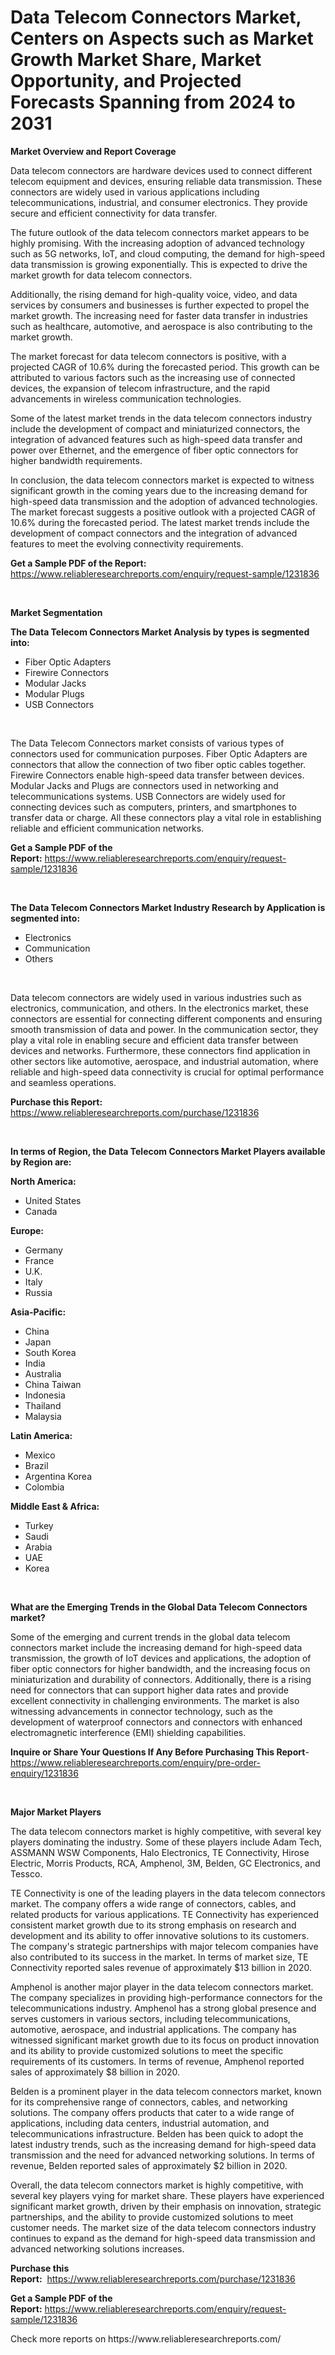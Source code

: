 <p><h1>Data Telecom Connectors Market, Centers on Aspects such as Market Growth Market Share, Market Opportunity, and Projected Forecasts Spanning from 2024 to 2031</h1></p><p><strong>Market Overview and Report Coverage</strong></p>
<p><p>Data telecom connectors are hardware devices used to connect different telecom equipment and devices, ensuring reliable data transmission. These connectors are widely used in various applications including telecommunications, industrial, and consumer electronics. They provide secure and efficient connectivity for data transfer.</p><p>The future outlook of the data telecom connectors market appears to be highly promising. With the increasing adoption of advanced technology such as 5G networks, IoT, and cloud computing, the demand for high-speed data transmission is growing exponentially. This is expected to drive the market growth for data telecom connectors.</p><p>Additionally, the rising demand for high-quality voice, video, and data services by consumers and businesses is further expected to propel the market growth. The increasing need for faster data transfer in industries such as healthcare, automotive, and aerospace is also contributing to the market growth.</p><p>The market forecast for data telecom connectors is positive, with a projected CAGR of 10.6% during the forecasted period. This growth can be attributed to various factors such as the increasing use of connected devices, the expansion of telecom infrastructure, and the rapid advancements in wireless communication technologies.</p><p>Some of the latest market trends in the data telecom connectors industry include the development of compact and miniaturized connectors, the integration of advanced features such as high-speed data transfer and power over Ethernet, and the emergence of fiber optic connectors for higher bandwidth requirements.</p><p>In conclusion, the data telecom connectors market is expected to witness significant growth in the coming years due to the increasing demand for high-speed data transmission and the adoption of advanced technologies. The market forecast suggests a positive outlook with a projected CAGR of 10.6% during the forecasted period. The latest market trends include the development of compact connectors and the integration of advanced features to meet the evolving connectivity requirements.</p></p>
<p><strong>Get a Sample PDF of the Report:</strong> <a href="https://www.reliableresearchreports.com/enquiry/request-sample/1231836">https://www.reliableresearchreports.com/enquiry/request-sample/1231836</a></p>
<p>&nbsp;</p>
<p><strong>Market Segmentation</strong></p>
<p><strong>The Data Telecom Connectors Market Analysis by types is segmented into:</strong></p>
<p><ul><li>Fiber Optic Adapters</li><li>Firewire Connectors</li><li>Modular Jacks</li><li>Modular Plugs</li><li>USB Connectors</li></ul></p>
<p>&nbsp;</p>
<p><p>The Data Telecom Connectors market consists of various types of connectors used for communication purposes. Fiber Optic Adapters are connectors that allow the connection of two fiber optic cables together. Firewire Connectors enable high-speed data transfer between devices. Modular Jacks and Plugs are connectors used in networking and telecommunications systems. USB Connectors are widely used for connecting devices such as computers, printers, and smartphones to transfer data or charge. All these connectors play a vital role in establishing reliable and efficient communication networks.</p></p>
<p><strong>Get a Sample PDF of the Report:</strong>&nbsp;<a href="https://www.reliableresearchreports.com/enquiry/request-sample/1231836">https://www.reliableresearchreports.com/enquiry/request-sample/1231836</a></p>
<p>&nbsp;</p>
<p><strong>The Data Telecom Connectors Market Industry Research by Application is segmented into:</strong></p>
<p><ul><li>Electronics</li><li>Communication</li><li>Others</li></ul></p>
<p>&nbsp;</p>
<p><p>Data telecom connectors are widely used in various industries such as electronics, communication, and others. In the electronics market, these connectors are essential for connecting different components and ensuring smooth transmission of data and power. In the communication sector, they play a vital role in enabling secure and efficient data transfer between devices and networks. Furthermore, these connectors find application in other sectors like automotive, aerospace, and industrial automation, where reliable and high-speed data connectivity is crucial for optimal performance and seamless operations.</p></p>
<p><strong>Purchase this Report:</strong>&nbsp; <a href="https://www.reliableresearchreports.com/purchase/1231836">https://www.reliableresearchreports.com/purchase/1231836</a></p>
<p>&nbsp;</p>
<p><strong>In terms of Region, the Data Telecom Connectors Market Players available by Region are:</strong></p>
<p>
    <p> <strong> North America: </strong>
        <ul>
            <li>United States</li>
            <li>Canada</li>
        </ul>
        </p> 
    <p> <strong> Europe: </strong>
        <ul>
            <li>Germany</li>
            <li>France</li>
            <li>U.K.</li>
            <li>Italy</li>
            <li>Russia</li>
        </ul>
        </p> 
    <p> <strong> Asia-Pacific: </strong>
        <ul>
            <li>China</li>
            <li>Japan</li>
            <li>South Korea</li>
            <li>India</li>
            <li>Australia</li>
            <li>China Taiwan</li>
            <li>Indonesia</li>
            <li>Thailand</li>
            <li>Malaysia</li>
        </ul>
        </p> 
    <p> <strong> Latin America: </strong>
        <ul>
            <li>Mexico</li>
            <li>Brazil</li>
            <li>Argentina Korea</li>
            <li>Colombia</li>
        </ul>
        </p> 
    <p> <strong> Middle East & Africa: </strong>
        <ul>
            <li>Turkey</li>
            <li>Saudi</li>
            <li>Arabia</li>
            <li>UAE</li>
            <li>Korea</li>
        </ul>
    </p>
    </p>
<p>&nbsp;</p>
<p><strong>What are the Emerging Trends in the Global Data Telecom Connectors market?</strong></p>
<p><p>Some of the emerging and current trends in the global data telecom connectors market include the increasing demand for high-speed data transmission, the growth of IoT devices and applications, the adoption of fiber optic connectors for higher bandwidth, and the increasing focus on miniaturization and durability of connectors. Additionally, there is a rising need for connectors that can support higher data rates and provide excellent connectivity in challenging environments. The market is also witnessing advancements in connector technology, such as the development of waterproof connectors and connectors with enhanced electromagnetic interference (EMI) shielding capabilities.</p></p>
<p><strong>Inquire or Share Your Questions If Any Before Purchasing This Report</strong>- <a href="https://www.reliableresearchreports.com/enquiry/pre-order-enquiry/1231836">https://www.reliableresearchreports.com/enquiry/pre-order-enquiry/1231836</a></p>
<p>&nbsp;</p>
<p><strong>Major Market Players</strong></p>
<p><p>The data telecom connectors market is highly competitive, with several key players dominating the industry. Some of these players include Adam Tech, ASSMANN WSW Components, Halo Electronics, TE Connectivity, Hirose Electric, Morris Products, RCA, Amphenol, 3M, Belden, GC Electronics, and Tessco.</p><p>TE Connectivity is one of the leading players in the data telecom connectors market. The company offers a wide range of connectors, cables, and related products for various applications. TE Connectivity has experienced consistent market growth due to its strong emphasis on research and development and its ability to offer innovative solutions to its customers. The company's strategic partnerships with major telecom companies have also contributed to its success in the market. In terms of market size, TE Connectivity reported sales revenue of approximately $13 billion in 2020.</p><p>Amphenol is another major player in the data telecom connectors market. The company specializes in providing high-performance connectors for the telecommunications industry. Amphenol has a strong global presence and serves customers in various sectors, including telecommunications, automotive, aerospace, and industrial applications. The company has witnessed significant market growth due to its focus on product innovation and its ability to provide customized solutions to meet the specific requirements of its customers. In terms of revenue, Amphenol reported sales of approximately $8 billion in 2020.</p><p>Belden is a prominent player in the data telecom connectors market, known for its comprehensive range of connectors, cables, and networking solutions. The company offers products that cater to a wide range of applications, including data centers, industrial automation, and telecommunications infrastructure. Belden has been quick to adopt the latest industry trends, such as the increasing demand for high-speed data transmission and the need for advanced networking solutions. In terms of revenue, Belden reported sales of approximately $2 billion in 2020.</p><p>Overall, the data telecom connectors market is highly competitive, with several key players vying for market share. These players have experienced significant market growth, driven by their emphasis on innovation, strategic partnerships, and the ability to provide customized solutions to meet customer needs. The market size of the data telecom connectors industry continues to expand as the demand for high-speed data transmission and advanced networking solutions increases.</p></p>
<p><strong>Purchase this Report:</strong>&nbsp;&nbsp;<a href="https://www.reliableresearchreports.com/purchase/1231836">https://www.reliableresearchreports.com/purchase/1231836</a></p>
<p></p>
<p><strong>Get a Sample PDF of the Report:</strong>&nbsp;<a href="https://www.reliableresearchreports.com/enquiry/request-sample/1231836">https://www.reliableresearchreports.com/enquiry/request-sample/1231836</a></p>
<p>Check more reports on https://www.reliableresearchreports.com/</p>